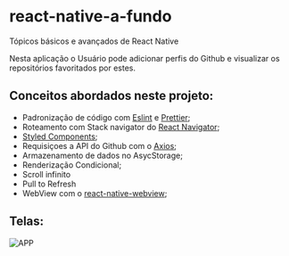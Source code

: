 # react-native-a-fundo
Tópicos básicos e avançados de React Native

Nesta aplicação o Usuário pode adicionar perfis do Github e visualizar os repositórios favoritados por estes. 

## Conceitos abordados neste projeto:
+ Padronização de código com [Eslint](https://eslint.org/) e [Prettier](https://prettier.io/);
+ Roteamento com Stack navigator do [React Navigator](https://reactnavigation.org/docs/hello-react-navigation#creating-a-stack-navigator);
+ [Styled Components](https://styled-components.com/);
+ Requisiçoes a API do Github com o [Axios](https://www.npmjs.com/package/axios);
+ Armazenamento de dados no AsycStorage;
+ Renderização Condicional;
+ Scroll infinito 
+ Pull to Refresh
+ WebView com o [react-native-webview](https://github.com/react-native-community/react-native-webview);

## Telas:

![APP](https://user-images.githubusercontent.com/54459438/80771961-6bffc400-8b2b-11ea-8ebf-1500963d29f4.jpg)


